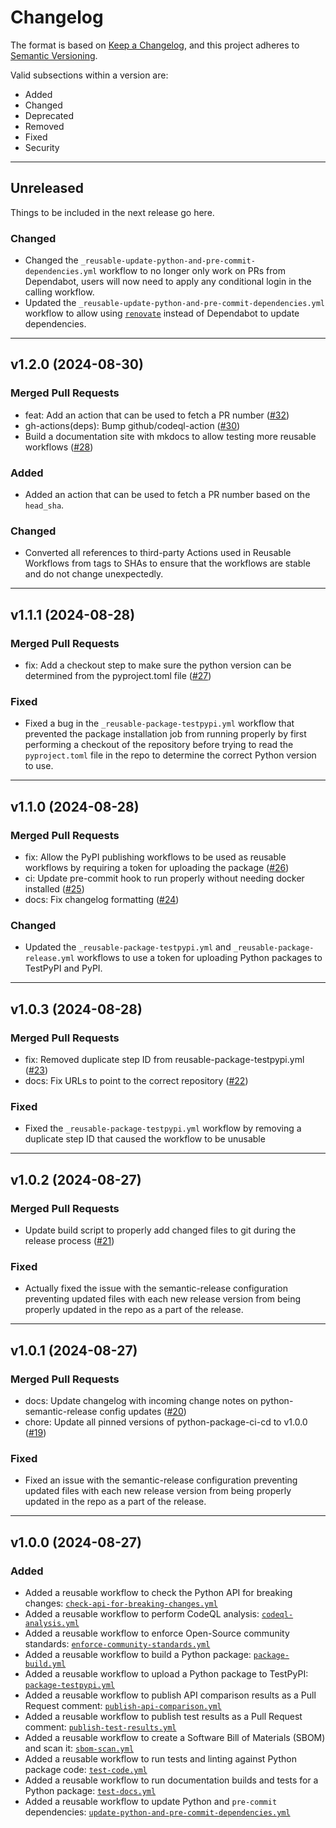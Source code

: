 # Changelog

The format is based on [Keep a Changelog](https://keepachangelog.com), and this
project adheres to [Semantic Versioning](https://semver.org).

Valid subsections within a version are:

- Added
- Changed
- Deprecated
- Removed
- Fixed
- Security

---

## Unreleased

Things to be included in the next release go here.

### Changed

- Changed the `_reusable-update-python-and-pre-commit-dependencies.yml` workflow to no longer only work on PRs from Dependabot, users will now need to apply any conditional login in the calling workflow.
- Updated the `_reusable-update-python-and-pre-commit-dependencies.yml` workflow to allow using [`renovate`](https://docs.renovatebot.com/) instead of Dependabot to update dependencies.

---

## v1.2.0 (2024-08-30)

### Merged Pull Requests

- feat: Add an action that can be used to fetch a PR number ([#32](https://github.com/tektronix/python-package-ci-cd/pull/32))
- gh-actions(deps): Bump github/codeql-action ([#30](https://github.com/tektronix/python-package-ci-cd/pull/30))
- Build a documentation site with mkdocs to allow testing more reusable workflows ([#28](https://github.com/tektronix/python-package-ci-cd/pull/28))

### Added

- Added an action that can be used to fetch a PR number based on the `head_sha`.

### Changed

- Converted all references to third-party Actions used in Reusable Workflows from tags to SHAs to ensure that the workflows are stable and do not change unexpectedly.

---

## v1.1.1 (2024-08-28)

### Merged Pull Requests

- fix: Add a checkout step to make sure the python version can be determined from the pyproject.toml file ([#27](https://github.com/tektronix/python-package-ci-cd/pull/27))

### Fixed

- Fixed a bug in the `_reusable-package-testpypi.yml` workflow that prevented the package
    installation job from running properly by first performing a checkout of the repository
    before trying to read the `pyproject.toml` file in the repo to determine the correct Python version to use.

---

## v1.1.0 (2024-08-28)

### Merged Pull Requests

- fix: Allow the PyPI publishing workflows to be used as reusable workflows by requiring a token for uploading the package ([#26](https://github.com/tektronix/python-package-ci-cd/pull/26))
- ci: Update pre-commit hook to run properly without needing docker installed ([#25](https://github.com/tektronix/python-package-ci-cd/pull/25))
- docs: Fix changelog formatting ([#24](https://github.com/tektronix/python-package-ci-cd/pull/24))

### Changed

- Updated the `_reusable-package-testpypi.yml` and `_reusable-package-release.yml` workflows to use a token for uploading Python packages to TestPyPI and PyPI.

---

## v1.0.3 (2024-08-28)

### Merged Pull Requests

- fix: Removed duplicate step ID from reusable-package-testpypi.yml ([#23](https://github.com/tektronix/python-package-ci-cd/pull/23))
- docs: Fix URLs to point to the correct repository ([#22](https://github.com/tektronix/python-package-ci-cd/pull/22))

### Fixed

- Fixed the `_reusable-package-testpypi.yml` workflow by removing a duplicate step ID that caused the workflow to be unusable

---

## v1.0.2 (2024-08-27)

### Merged Pull Requests

- Update build script to properly add changed files to git during the release process ([#21](https://github.com/tektronix/python-package-ci-cd/pull/21))

### Fixed

- Actually fixed the issue with the semantic-release configuration preventing updated files with each new release version from being properly updated in the repo as a part of the release.

---

## v1.0.1 (2024-08-27)

### Merged Pull Requests

- docs: Update changelog with incoming change notes on python-semantic-release config updates ([#20](https://github.com/tektronix/python-package-ci-cd/pull/20))
- chore: Update all pinned versions of python-package-ci-cd to v1.0.0 ([#19](https://github.com/tektronix/python-package-ci-cd/pull/19))

### Fixed

- Fixed an issue with the semantic-release configuration preventing updated files with each new release version from being properly updated in the repo as a part of the release.

---

## v1.0.0 (2024-08-27)

### Added

- Added a reusable workflow to check the Python API for breaking changes: [`check-api-for-breaking-changes.yml`](./workflows/check-api-for-breaking-changes.md)
- Added a reusable workflow to perform CodeQL analysis: [`codeql-analysis.yml`](./workflows/codeql-analysis.md)
- Added a reusable workflow to enforce Open-Source community standards: [`enforce-community-standards.yml`](./workflows/enforce-community-standards.md)
- Added a reusable workflow to build a Python package: [`package-build.yml`](./workflows/package-build.md)
- Added a reusable workflow to upload a Python package to TestPyPI: [`package-testpypi.yml`](./workflows/package-testpypi.md)
- Added a reusable workflow to publish API comparison results as a Pull Request comment: [`publish-api-comparison.yml`](./workflows/publish-api-comparison.md)
- Added a reusable workflow to publish test results as a Pull Request comment: [`publish-test-results.yml`](./workflows/publish-test-results.md)
- Added a reusable workflow to create a Software Bill of Materials (SBOM) and scan it: [`sbom-scan.yml`](./workflows/sbom-scan.md)
- Added a reusable workflow to run tests and linting against Python package code: [`test-code.yml`](./workflows/test-code.md)
- Added a reusable workflow to run documentation builds and tests for a Python package: [`test-docs.yml`](./workflows/test-docs.md)
- Added a reusable workflow to update Python and `pre-commit` dependencies: [`update-python-and-pre-commit-dependencies.yml`](./workflows/update-python-and-pre-commit-dependencies.md)
